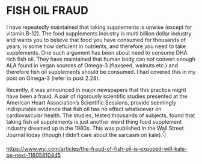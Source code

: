 # FISH OIL FRAUD

I have repeatedly maintained that taking supplements is unwise (except for vitamin B-12). The food supplements industry is multi billion dollar industry and wants you to believe that food you have consumed for thousands of years, is some how deficient in nutrients, and therefore you need to take supplements. One such argument has been about need to consume DHA rich fish oil. They have maintained that human body can not convert enough ALA found in vegan sources of Omega-3 (flaxseed, walnuts etc.) and therefore fish oil supplements should be consumed. I had covered this in my post on Omega-3 (refer to post 2.28). 

Recently, it was announced in major newspapers that this practice might have been a fraud. 
A pair of rigorously scientific studies presented at the American Heart Association’s Scientific Sessions, provide seemingly indisputable evidence that fish oil has no effect whatsoever on cardiovascular health. The studies, tested thousands of subjects, found that taking fish oil supplements is just another weird thing food supplement industry dreamed up in the 1980s. This was published in the Wall Street Journal today (though I didn’t care about the sarcasm on kale).👇

https://www.wsj.com/articles/the-fraud-of-fish-oil-is-exposed-will-kale-be-next-11605810445